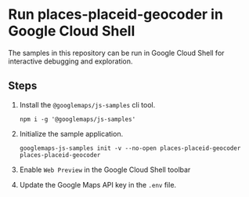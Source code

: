 # Run places-placeid-geocoder in Google Cloud Shell

The samples in this repository can be run in Google Cloud Shell for interactive debugging and exploration.

## Steps

1. Install the `@googlemaps/js-samples` cli tool.

    ```
    npm i -g '@googlemaps/js-samples'
    ```
1. Initialize the sample application. 
    ```
    googlemaps-js-samples init -v --no-open places-placeid-geocoder places-placeid-geocoder
    ```
1. Enable `Web Preview` in the Google Cloud Shell toolbar
1. Update the Google Maps API key in the `.env` file.
